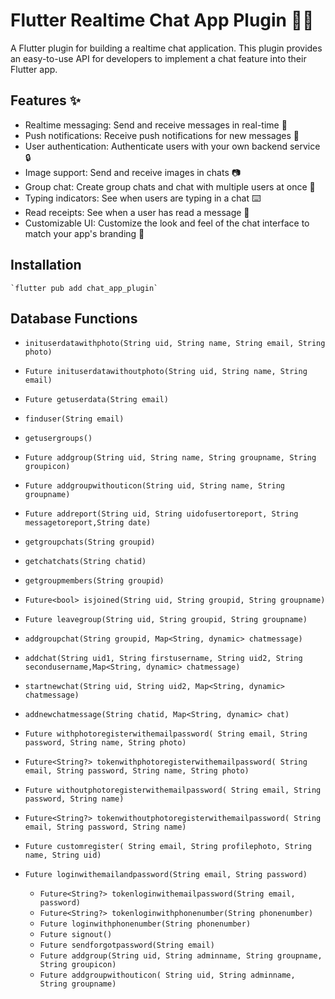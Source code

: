 # Flutter Realtime Chat App Plugin 📱💬

A Flutter plugin for building a realtime chat application. This plugin provides an easy-to-use API for developers to implement a chat feature into their Flutter app.


## Features ✨

- Realtime messaging: Send and receive messages in real-time 🚀
- Push notifications: Receive push notifications for new messages 📩
- User authentication: Authenticate users with your own backend service 🔒
- Image support: Send and receive images in chats 📷
- Group chat: Create group chats and chat with multiple users at once 👥
- Typing indicators: See when users are typing in a chat ⌨️
- Read receipts: See when a user has read a message 👀
- Customizable UI: Customize the look and feel of the chat interface to match your app's branding 🎨

## Installation
    `flutter pub add chat_app_plugin`

## Database Functions
- `inituserdatawithphoto(String uid, String name, String email, String photo)`

- `Future inituserdatawithoutphoto(String uid, String name, String email)`

- `Future getuserdata(String email) `

- `finduser(String email)`

- `getusergroups() `

- `Future addgroup(String uid, String name, String groupname, String groupicon)`

- `Future addgroupwithouticon(String uid, String name, String groupname)`

- `Future addreport(String uid, String uidofusertoreport, String messagetoreport,String date) `

- `getgroupchats(String groupid) `

- `getchatchats(String chatid)`

- `getgroupmembers(String groupid)`

- `Future<bool> isjoined(String uid, String groupid, String groupname)`

- `Future leavegroup(String uid, String groupid, String groupname)`

- `addgroupchat(String groupid, Map<String, dynamic> chatmessage)`

- `addchat(String uid1, String firstusername, String uid2, String secondusername,Map<String, dynamic> chatmessage)`

- `startnewchat(String uid, String uid2, Map<String, dynamic> chatmessage) `

- `addnewchatmessage(String chatid, Map<String, dynamic> chat)`


- `Future withphotoregisterwithemailpassword(
      String email, String password, String name, String photo)`
   
 - ` Future<String?> tokenwithphotoregisterwithemailpassword(
      String email, String password, String name, String photo) `


 - ` Future withoutphotoregisterwithemailpassword(
      String email, String password, String name) `


  - `Future<String?> tokenwithoutphotoregisterwithemailpassword(
      String email, String password, String name)`


  - `Future customregister(
      String email, String profilephoto, String name, String uid)`


- `Future loginwithemailandpassword(String email, String password)`


  - `Future<String?> tokenloginwithemailpassword(String email, password)` 
  - `Future<String?> tokenloginwithphonenumber(String phonenumber)`
  - `Future loginwithphonenumber(String phonenumber)`
  - `Future signout()`
  - `Future sendforgotpassword(String email)`
  - `Future addgroup(String uid, String adminname, String groupname, String groupicon)`     
  - `Future addgroupwithouticon(
      String uid, String adminname, String groupname)`






